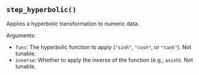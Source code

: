## `step_hyperbolic()`

Applies a hyperbolic transformation to numeric data.

Arguments:
* `func`: The hyperbolic function to apply (`"sinh"`, `"cosh"`, or `"tanh"`). Not tunable.
* `inverse`: Whether to apply the inverse of the function (e.g., `asinh`). Not tunable.

